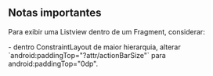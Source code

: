 ## Notas importantes

<p>Para exibir uma Listview dentro de um Fragment, considerar:</p>
- dentro ConstraintLayout de maior hierarquia, 
alterar `android:paddingTop="?attr/actionBarSize"` para android:paddingTop="0dp".